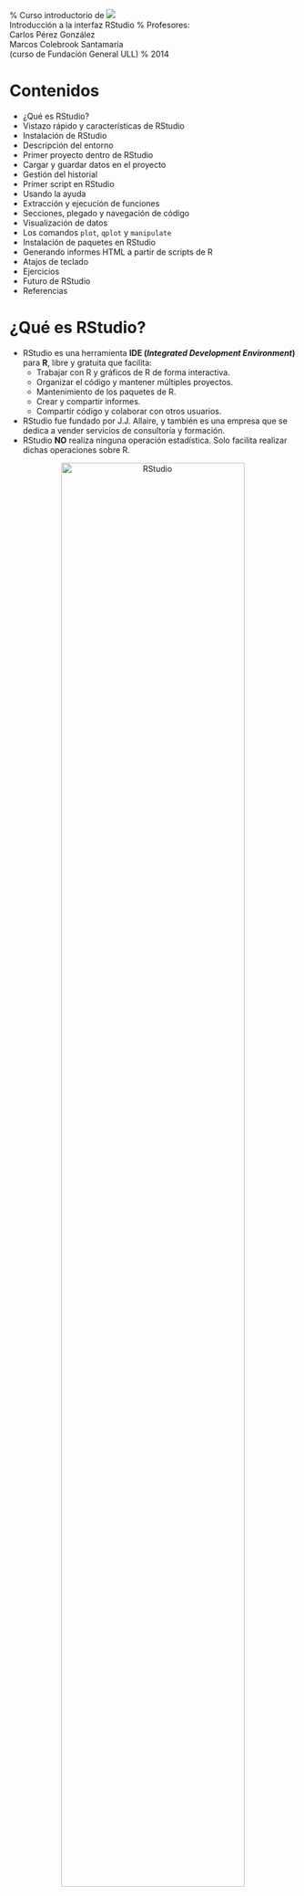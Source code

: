 % Curso introductorio de ![](figure/Rlogo.jpg) </br> Introducción a la interfaz RStudio
% Profesores: </br> Carlos Pérez González </br> Marcos Colebrook Santamaría </br> (curso de Fundación General ULL) 
% 2014


# Contenidos
* ¿Qué es RStudio?
* Vistazo rápido y características de RStudio
* Instalación de RStudio
* Descripción del entorno
* Primer proyecto dentro de RStudio
* Cargar y guardar datos en el proyecto
* Gestión del historial
* Primer script en RStudio
* Usando la ayuda
* Extracción y ejecución de funciones
* Secciones, plegado y navegación de código
* Visualización de datos
* Los comandos `plot`, `qplot` y `manipulate`
* Instalación de paquetes en RStudio
* Generando informes HTML a partir de scripts de R
* Atajos de teclado
* Ejercicios
* Futuro de RStudio
* Referencias


# ¿Qué es RStudio?
* RStudio es una herramienta __IDE (_Integrated Development Environment_)__ para __R__, libre y gratuita que facilita:
    * Trabajar con R y gráficos de R de forma interactiva.
    * Organizar el código y mantener múltiples proyectos.
    * Mantenimiento de los paquetes de R.
    * Crear y compartir informes.
    * Compartir código y colaborar con otros usuarios.
* RStudio fue fundado por J.J. Allaire, y también es una empresa que se dedica a vender servicios de consultoría y formación.
* RStudio __NO__ realiza ninguna operación estadística. Solo facilita realizar dichas operaciones sobre R.

<center>
<img src="figure/RStudio_preview.png" width="80%" alt="RStudio"/> 
</center>


# Características de RStudio

* Integración de la consola de R: se pueden teclear comandos de R directamente en la consola de RStudio.
* Ejecución de código: permite ejecutar código directamente del fichero de script.
* Resaltado de la sintaxis: realiza una coloración automática de los instrucciones y de las funciones.
* Ayuda con los paréntesis, corchetes y comillas: autocompleta estos símbolos al abrirlos.
* Completado de comandos: completa los comandos mientras se escriben usando la tecla `Tab`.
* Atajos de teclado.
* Navegador de objetos: se pueden inspeccionar todos los objetos de la sesión R.
* Gestión del historial de comandos: para poder usarlos de nuevo.
* Navegación del código: permite saltar entre funciones dentro del código.
* Importación y visualización de datos: en formato de tabla.
* Integración de gráficos: manipulación, zoom y exportación.
* Gestión de proyectos: se puede cambiar de un proyecto a otro fácilmente.
* Control de versiones: se integra bien con `git` y `svn`.
* Generación de documentos: del tipo PDF, HTML y otros más avanzados con un solo click.


# Instalación de RStudio
* Antes de instalar RStudio, necesitas instalar __R__. Se puede obtener desde:
    * [cran.r-project.org](http://cran.r-project.org)
* Una vez instalado R, se puede instalar RStudio en tu ordenador (versión __Desktop__) dependiendo del sistema operativo:
    * [www.rstudio.com/ide/download/desktop](http://www.rstudio.com/ide/download/desktop)
* Solo en Linux, también se puede instalar __RStudio Server__, el cual permite acceder al entorno desde un navegador web:
    * [www.rstudio.com/ide/server](http://www.rstudio.com/ide/server)


# Descripción del entorno
* Editor de código fuente (scripts) y visor de datos: permite editar código fuente R y ver los datos del tipo data.frame.
* Espacio de trabajo e historial: muestra los objetos (datos/variables) usados en la sesión actual y el historial de comandos.
* Consola R: permite trabajar con R directamente.
* Ficheros, visualizaciones, ayuda y paquetes: permite navegar por los ficheros y carpetas, mostrar los gráficos y visualizaciones, usar la ayuda, e instalar paquetes o cargar paquetes ya instalados.
* Todos los paneles permiten ser minimizados o maximizados, como ventanas normales de Windows.

<center>
<img src="figure/RStudio_panels.png" width="80%" alt="Paneles de RStudio"/>
</center>


# Primer proyecto dentro de RStudio
* Para crear un proyecto, vamos a la esquina derecha de la barra de herramientas:

<center>
<img src="figure/New_Project_toolbar.png" alt="Proyecto de RStudio"/> 
</center>

* También podemos hacer lo mismo desde __File > New Project...__
* Le vamos a poner el nombre __proyectoR__.

<center>
<img src="figure/Create_Project_From.png" width="40%" alt="Crear nuevo proyecto"/>
<img src="figure/Empty_Project.png" width="40%" alt="Proyecto vacío"/>
<img src="figure/Create_New_Project.png" width="40%" alt="Nombre del nuevo proyecto"/>
<img src="figure/proyectoR.png" width="80%" alt="proyectoR"/>
</center>


# Directorios del proyecto
* Normalmente, para proyectos simples, podemos poner todos los ficheros (scripts de R, datos, docs, informes, etc) en la misma carpeta del proyecto.
* Sin embargo, es una buena práctica, crear los siguientes directorios en cada proyecto:
    * `R`: contendrá los scripts de R que se vayan desarrollando.
    * `data`: almacenará los datos necesarios para realizar los análisis.
    * `doc`: contendrá toda la documentación necesario para los análisis.
    * `informes`: carpeta que guardará los informes generados por los análisis.
* En principio, solo vamos a crear las carpetas `R` y `data`.

* Vamos al panel de ficheros:

<center>
<img src="figure/New_Folder.png" alt="Nueva carpeta"/>
</center>

* Hacemos clic en __New Folder__, y le damos el nombre `R`.
* Haremos lo mismo para crear la carpeta `data`.
* Por tanto, la carpeta del proyecto quedaría como:

<center>
<img src="figure/proyectoR_folder.png" alt="Carpeta proyectoR"/>
</center>


# Cargar datos en el proyecto
* Vamos a cargar unos datos para poder empezar a trabajar:

<center>
<img src="figure/Import_DataSet.png" alt="Importar datos"/>
</center>

* Aquí podemos elegir:
    * Cargar los datos desde un fichero de texto (__From Text File…__).
    * O desde una URL de una web (__From Web URL…__).

* Desde esta URL podemos descargar el fichero ```ddt.txt```, o usarla directamente:
    * [http://dl.dropboxusercontent.com/u/27980918/RStudio/ddt.txt](http://dl.dropboxusercontent.com/u/27980918/RStudio/ddt.txt)


# El fichero `ddt.txt`
* En este archivo se recogen las siguientes variables sobre una muestra de n=144 peces:
    * `group`: Grupo de observaciones (mediciones en dos temporadas).
    * `location`: Lugar de medición.
    * `species_name`: Nombre de la especie del pez.
    * `species`: Código de especie (de 1 a 3).
    * `length`: Longitud del pez.
    * `weight`: Peso del pez.
    * `distance`: Distancia del lugar a la desembocadura del río.
    * `DDT_conc`: Concentración de DDT (% de peso) medida.

<center>
<img src="figure/Import_DataSet_ddt.png" width="80%" alt="Importar datos"/>
</center>

* El fichero procede de datos sobre concentración de DDT en peces de río.
* RStudio deduce casi todas las opciones de importación:
    * __Heading__: si trae el nombre de la variable.
    * __Separator__: tipo de separador entre datos.
    * __Decimal__: símbolo para el punto decimal.
    * __Quote__: símbolo para los comentarios.
* Al final, los datos se cargan en un `data.frame` de R con el mismo nombre que el fichero de datos (`ddt`).


# Datos cargados en RStudio

<center>
<img src="figure/ddt_data_frame.png" width="80%" alt="Importar datos"/>
</center>

* Los datos cargados se muestran en el panel superior izquierdo, y en el panel de espacio de trabajo (o entorno).
* Vamos a guardar estos datos en un fichero CSV (_comma separated values_) en el directorio `data` de nuestro proyecto.
* Para ello, empezaremos a usar la consola de R, y las funciones incorporadas de completado de comandos y de nombres de carpetas/ficheros.


# Guardar datos en formato CSV
* Tecleamos el comando `write` en la consola R, y pulsamos la tecla de tabulación `Tab`:

<center>
<img src="figure/write_csv.png" alt="Guardar en CSV (datos)"/>
</center>

* La característica de RStudio que hemos usado se denomina __completado de comandos__.
* De las opciones que nos ofrece, seleccionamos `write.csv`, y seguimos escribiendo un paréntesis `(`, que RStudio completará con otro párentesis `)`.

* Continuamos escribiendo el comando, indicando en el primer parámetro el objeto `ddt`, y en el segundo parámetro, el nombre del fichero a guardar en el directorio `data`:

<center>
<img src="figure/write_csv_data.png" alt="Guardar en CSV (fichero)"/>
</center>

* La función que hemos usado ahora se denomina __completado de carpetas/ficheros__.
* Como nombre del fichero, seleccionamos la carpeta `data`, y ponemos el nombre `ddt.csv`.
* Terminamos de escribir el comando con el último parámetro, para indicar que no queremos que guarde el nombre (número) de cada fila:


```r
write.csv(ddt, "data/ddt.csv", row.names = FALSE)
```


* Podemos ver el fichero creado en el directorio `data`, y haciendo clic sobre él, nos mostrará el contenido:

<center>
<img src="figure/ddt_csv.png" alt="Data frame ddt"/>
</center>


# Historial de RStudio
* Hay tres formas para re-usar los comandos ya tecleados en RStudio:
    * Pulsando las teclas de fecla arriba o abajo.
    * Pulsando __Ctrl+&#x25B2;__.

<center>
<img src="figure/History_Ctrl+Up.png" alt="Historial con Ctrl+Up"/>
</center>

* Explorando la pestaña __History__ en el panel derecho superior:

<center>
<img src="figure/History.png" alt="Historial"/>
</center>

* Se puede seleccionar un comando o varios (usando la tecla `Shift`=`Mayúsc`), y ejecutar pulsando `Enter`.
* Asimismo, se pueden salvar a un fichero llamado `.Rhistory`, en la carpeta del proyecto.
* También se pueden pasar a la consola con el comando __To Console__ para ser ejecutados, o a un script directamente con el botón __To Source__.
* Por último, se pueden eliminar con la tecla `Supr` (`Del`) o con el botón correspondiente, o borrar completamente todo el historial con el botón de la escoba.


# Primer script R en RStudio
* Una vez cargados los datos, vamos a escribir el primer script en lenguaje R para hacer un primer análisis.
* Hacemos click en el icono __+__ verde del editor de scripts (izquierdo superior), y elegimos __R Script__.

<center>
<img src="figure/New_R_script.png" alt="Nuevo script de R"/>
</center>
<center>
<img src="figure/Untitled1.png" alt="Untitled1"/>
</center>

* Las acciones más interesantes sobre un script de R son:
    * __Disco__: salvar el fichero.
    * __Lupa__: buscar y reemplazar.
    * __Varita mágica__: herramientas útiles (algunas las veremos luego).
    * __Run__: ejecuta el código seleccionado (__Ctrl+Enter__).
    * __Re-Run__: ejecuta el último código que seleccionamos.
    * __Cuaderno__: compila el script R a un fichero HTML (lo veremos luego). 

* Las opciones del tipo __Source__ sirven para cargar el código fuente al espacio de trabajo de R (lo veremos luego).
* Vamos a introducir los primeros comandos R en el script:


```r
# estructura de los datos
str(ddt)

# resumen de los datos
summary(ddt)
```


* Guardamos este script pulsando el botón del disco (arriba), o en el menú __File > Save__, con el nombre `funciones.R` en el directorio `R` de nuestro proyecto.

<center>
<img src="figure/funciones_R.png" alt="funcionesR"/>
</center>

* Una vez guardado, podemos ejecutar el script de varias formas:
    * Sobre la línea en la que estamos, pulsamos el botón __Run__ o __Ctrl+Enter__.
    * O seleccionamos todo el script, y hacemos lo mismo que en el punto anterior.

<center>
<img src="figure/Run_funciones_R.png" alt="Ejecutar funcionesR"/>
</center>


# Usando la ayuda
* Ahora es buen momento para empezar a usar la ayuda para, por ejemplo, el comando `summary`:

<center>
<img src="figure/Help_summary.png" alt="Ayuda de summary"/>
</center>


# Extracción de funciones
* Una de las características más interesantes de RStudio es la posibilidad de crear funciones a partir de trozos de código.
* Por ejemplo, vamos a crear una función llamada `Resumen`, que recibe un parámetro `datos`, y ejecuta los dos comandos que acabamos de escribir.
* Para ello, cambiamos `ddt` por `datos` en ambos comandos.
* Seleccionamos las líneas del código.
* Pulsamos sobre la “varita mágica” en la opción __Extract Function__, y le damos el nombre `Resumen`.

<center>
<img src="figure/Extract_Function.png" alt="Extraer función"/>
</center>

* Añadimos finalmente un comentario para describir el objetivo de la función.
* Por último, salvamos el script.

<center>
<img src="figure/function_Resumen.png" alt="Function Resumen"/>
</center>


# Ejecutando funciones propias
* Si tecleamos la siguiente línea en la consola de R, nos dará un error:


```r
Resumen(ddt)
```

```
## Error: no se pudo encontrar la función "Resumen"
```


* Esto sucede porque la función Resumen no ha sido cargada (_sourced_) al entorno o espacio de trabajo de nuestro proyecto.
* Para poder usar la función `Resumen(datos)` tenemos que hacer lo siguiente:

<center>
<img src="figure/Source_Resumen.png" alt="Source Resumen"/>
</center>

* Si hubiéramos elegido la opción __Source with Echo__, obtendríamos el mismo resultado además de mostrar todo el código cargado.
* Las funciones cargadas aparecen, al igual que los datos, en el panel derecho superior de __Environment__, en la sección de __Functions__.
* Ya podemos usar nuestra nueva función `Resumen` pasándole como parámetro los datos de `ddt`:

<center>
<img src="figure/Console_Resumen.png" alt="Consola Resumen"/>
</center>

* Si vamos a estar cambiando la función continuamente, podemos activar la opción __Source on Save__ para que la cargue al entorno automáticamente después de salvar el script.


# Secciones del código
* Otra característica interesante de RStudio (y no de R) es la posibilidad de estructurar el código en secciones.
* Las secciones se pueden crear desde el menú __Code > Insert Section__, o simplemente poniendo un comentario (`#`) con un nombre de sección y acabado en 4 guiones (`----`):

```
# <NombreDeLaSección> ----
```

* Podemos aprovechar el comentario de la función Resumen para hacer nuestra primera sección:

<center>
<img src="figure/Section_Resumen.png" alt="Sección Resumen"/>
</center>

* Fíjense que dicha sección aparece en la parte inferior del editor como __navegación del código__, que luego veremos.


# Plegado de código/secciones
* Otra característica muy útil de RStudio es el plegado de las secciones o de partes del código que estén rodeadas por llaves `{}`.
* Al plegarse aparecerá un pequeño triángulo que permite colapsar o expandir el bloque de código.

<center>
<img src="figure/Folded_Resumen.png" alt="Código plegado de Resumen"/>
</center>


# Navegación de código
* La navegación de código en RStudio es una utilidad que permite editar el código de forma más rápida.
* Se puede acceder a una línea concreta pulsando __Alt+Shift+G__, o en el menú __Edit > Go to Line…__
* Con la opción __Code > Jump To…__ (__Alt+Shift+J__) se puede saltar directamente a funciones o secciones del código.

<center>
<img src="figure/Jump_To.png" alt="Navegación código Jump To"/>
</center>

* Otra opción muy útil es la de ir a un fichero/función determinado usando __Code > Go To File/Function__ (__Ctrl+.__). RStudio mostrará todos los ficheros o funciones dentro del directorio de trabajo que empiecen con los caracteres tecleados.

<center>
<img src="figure/Go_To_File_Function.png" alt="Navegación código Go To File/Function"/>
</center>


# Visualización de datos
* La visualización (o dibujado de gráficos) es una parte esencial del análisis de datos.
RStudio tiene un panel específico para la visualización de datos (__Plots__) abajo a la derecha.
* Para ilustrar el manejo de las instrucciones de visualización, vamos a usar escribir el siguiente código dentro de nuestro script de R debajo de la función `Resumen`:


```r
# cargamos los datos del fichero
ddt <- read.csv("data/ddt.csv")

# pesos de la especie “catfish”
catfish.weight <- ddt$weight[ddt$species_name == "catfish"]

# histograma del peso de los “catfish”
hist(catfish.weight)
```

![](figure/Histograma.png) 


* Al teclear `ddt$` podemos pulsar la tecla `Tab` para que nos muestre la lista de variables de ddt. Esto se denomina __completado de objetos__. 


# Opciones de la pestaña __Plot__
* Con la opción __Zoom__ se abre una nueva ventana con una versión más grande del gráfico.
* El botón __Export__ nos permite guardar el gráfico como una imagen en varios formatos (PNG, JPEG, TIFF, etc) o como un fichero PDF.
* También podemos copiar el gráfico actual al portapapeles del sistema.
* En caso de haber generado varios gráficos, las flechas permiten avanzar o retroceder en la visualización de dichos gráficos.

<center>
<img src="figure/Save_Plot_as_Image.png" width="50%" alt="Save Plot as Image"/>
</center>


# El comando `plot`
* Una vez vista la forma de trabajar con gráficos dentro de RStudio vamos a ver opciones más avanzadas de los mismos.
* Uno de los comandos más útiles para dibujar gráficos en R es `plot`.
* La librería que contiene el comando `plot` es `graphics`, la cual suele estar cargada por defecto. En caso de no estarlo, habria que ejecutar el siguiente comando:


```r
# librería necesaria para 'plot'
library(graphics)
```


* El gráfico más simple es dibujar simplemente los pesos de la especie `catfish`:


```r
# gráfico de los pesos de todos los catfish
plot(catfish.weight)
```

![](figure/plot_pesos_de_los_catfish.png) 


* En primer lugar, vamos a añadir color, unas nuevas etiquetas en los ejes (`xlab`, `ylab`) y el título principal (`main`), además de una línea en el eje Y que indica la media de los valores.


```r
plot(catfish.weight, col="blue", xlab="Longitud", ylab="Peso", main="Pesos de los catfish")

# línea horizontal que marca la media de los pesos
abline(mean(catfish.weight), 0, col="red", lwd=2)
```

![](figure/plot_pesos_de_los_catfish___etiquetas.png) 


* Ahora, podemos dibujar un gráfico que muestre la longitud (`length`) frente al peso (`weight`) de la especie `catfish`.


```r
# longitudes de la especie "catfish"
catfish.length  <- ddt$length[ddt$species_name == "catfish"]

# gráfico de comparación de la longitud vs. peso de los "catfish"
plot(x=catfish.length, y=catfish.weight, col="blue", xlab="Longitud", ylab="Peso", 
     main="Longitud vs. Peso de los catfish")
```

![](figure/plot_longitud_vs__peso.png) 



# Instalación de paquetes en RStudio
* Antes de ver el comando `qplot`, tenemos que aprender como instalar nuevos paquetes de R.
* Una de las pestañas más interesantes en el lado derecho es __Packages__ (paquetes):

<center>
<img src="figure/Packages.png" alt="Packages"/>
</center>

* __Check for Updates__: permite actualizar los paquetes a sus últimas versiones.
* __Install Packages__: permite instalar paquetes desde __CRAN__ (repositorio).

<center>
<img src="figure/Install_Packages.png" alt="Instalación de paquetes"/>
</center>

* Se puede conseguir el mismo efecto con el siguiente comando:


```r
install.packages("<Nombre_de_la_librería>")
```



# La función `qplot`
* El comando `qplot`es una versión "_quick_" del comando `plot`, y permite crear gráficos complejos y avanzados de forma simple y rápida.
* Este comando está en la librería `ggplot2`. Para usar dicha libreria podemos ejecutar el siguiente comando:


```r
library(ggplot2)
```

* En caso de que no esté instalada, habria que seguir los pasos descritos en la diapositiva de [Instalación de paquetes en RStudio](RStudio.html#(24)).

* Por ejemplo, podemos hacer un gráfico rápido que permite visualizar la longitud (`length`) frente al peso (`weight`) del conjunto de datos `ddt`. 


```r
# longitud vs. peso de todos los peces
qplot(length, weight, data = ddt, col = species_name)
```

![](figure/qplot_longitud_peso_de_ddt.png) 


* Incluso podemos añadir una línea de tendencia (con un margen de error) a cada especie, simplemente añadiendo (sumando) la función `geom_smooth()`:


```r
qplot(length, weight, data = ddt, col = species_name) + geom_smooth()
```

![](figure/qplot_longitud_peso_de_ddt___geom_smooth.png) 


* Podemos usar las opciones que ya conocemos del comando `plot` para personalizar este gráfico:


```r
qplot(length, weight, data=ddt, col=species_name, xlab="Longitud", ylab="Peso",
      main="Relación longitud/peso") + geom_smooth()
```

![](figure/qplot_longitud_peso_de_ddt___geom_smooth___labels.png) 


* Finalmente, podemos usar `qplot` para generar también un histograma de los pesos de las tres especies juntas de forma automática:


```r
# histograma usando 'qplot'
qplot(weight, data = ddt, fill = species_name)
```

![](figure/Histograma_usando_qplot.png) 



# El comando `manipulate`
* RStudio permite controlar de forma dinámica los gráficos generados con R.
* El comando que permite la interactividad entre el usuario y los gráficos generados.
* Las opciones de controles que permite `manipulate`:
    * `slider`: control para un rango (min, max) numérico.
    * `picker`: control sobre un conjunto de opciones fijas.
    * `checkbox`: control de casilla de verificación.
    * `button`: control de botón.
* Vamos a ver un pequeño ejemplo:


```r
# control de selección para elegir la especie de pez
library(manipulate)
manipulate(
  hist(ddt$weight[ddt$species_name == fish], xlab="Peso", ylab="Frecuencia", 
       main=paste("Histograma del peso de los", fish)),
  fish = picker("bass", "buffalo", "catfish")
  )
```

<center>
<img src="figure/manipulate.png" alt="Ejemplo de manipulate"/>
</center>


# Generando informes HTML a partir de scripts de R
* RStudio posee una opción que permite compilar un fichero script de R en HTML directamente (__Compile Notebook__).
* Dicha opción se encuentra, en cualquier script de R, al final de la barra de herramientas del panel de edición, con forma de cuaderno, o en la opción del menú __File > Compile Notebook...__
* Al pulsar el icono, nos aparece la siguiente ventana:

<center>
<img src="figure/Compile_Notebook_from_R_script.png" alt="Generando HTML desde el script de R"/>
</center>

* Pulsamos el boton __Compile__ y obtenemos la vista previa del fichero HTML generado:

<center>
<img src="figure/Preview_HTML.png" alt="Vista previa del informe HTML"/>
</center>


# Atajos de teclado
* Como se ha visto a lo largo de este curso sobre RStudio, existen múltiples formas de realizar la misma acción dentro del entorno, a saber, desde los botones, el menú o los atajos de teclado.
* En cada apartado, se han ido comentado algunos atajos de teclado que pueden resultar interesantes.
* La tabla que contiene todos los atajos se puede obtener en el menú [__Help > Keyboard Shortcuts__](file:///C:/Program%20Files/RStudio/www/docs/keyboard.html).

<center>
<img src="figure/Keyboard_Shortcuts.png" width="80%" alt="Atajos de teclado"/>
</center>


# Ejercicios
1. Hacer una función en R que muestre los histogramas de frecuencias de los pesos de las tres especies (`catfish`, `buffalo` y `bass`) en uno solo usando el comando `hist`. (__Pista__: empezar por la especie `catfish` y usar `add=TRUE`).

![](figure/Ejercicio_1.png) 


2. Hacer una función que use el comando `manipulate` sobre el comando `qplot`para que el usuario elija la especie sobre la cual quiere comparar la longitud (`length`) contra el peso (`weight`), y si quiere el 

<center>
<img src="figure/Ejercicio_2.png" alt="Ejercicio "/>
</center>





# Futuro de RStudio
* [Shiny by RStudio](http://shiny.rstudio.com/): _A web application framework for R_.

<center>
<img src="figure/Shiny.png" width="100%" alt="Shiny"/>
</center>


# Referencias
* [RStudio Support](https://support.rstudio.com/hc/en-us/categories/200035113-Documentation): web de soporte de RStudio.
* [RStudio Training](http://www.rstudio.com/training): página de formación de RStudio.
* [Google's R Style Guide](http://google-styleguide.googlecode.com/svn/trunk/Rguide.xml): guía de estilo de programación en R según Google.


<!-- Comentario -->
